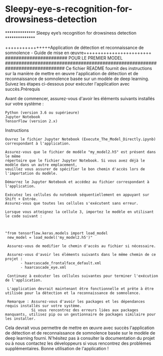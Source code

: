# Sleepy-eye-s-recognition-for-drowsiness-detection

**************  Sleepy eye’s recognition for drowsiness detection **************

++++++++++++++++Application de détection et reconnaissance de somnolence - Guide de mise en œuvre++++++++++++++++++++++++
####################### POUR LE PREMIER MODEL ##############################################################################
Ce fichier README fournit des instructions sur la manière de mettre en œuvre l'application
de détection et de reconnaissance de somnolence basée sur un modèle de deep learning.
Suivez les étapes ci-dessous pour exécuter l'application avec succès.Prérequis

Avant de commencer, assurez-vous d'avoir les éléments suivants installés sur votre système :

    Python (version 3.6 ou supérieure)
    Jupyter Notebook
    TensorFlow (version 2.x)

Instructions

    Ouvrez le fichier Jupyter Notebook (Execute_The_Model_Directly.ipynb) correspondant à l'application.

    Assurez-vous que le fichier de modèle "my_model2.h5" est présent dans le même 
    répertoire que le fichier Jupyter Notebook. Si vous avez déjà le modèle dans un autre emplacement, 
    veuillez vous assurer de spécifier le bon chemin d'accès lors de l'importation du modèle.

    Démarrez le Jupyter Notebook et accédez au fichier correspondant à l'application.

    Exécutez les cellules du notebook séquentiellement en appuyant sur Shift + Entrée. 
    Assurez-vous que toutes les cellules s'exécutent sans erreur.

    Lorsque vous atteignez la cellule 3, importez le modèle en utilisant le code suivant :

    

    "from tensorflow.keras.models import load_model
     new_model = load_model('my_model2.h5')"

     Assurez-vous de modifier le chemin d'accès au fichier si nécessaire.
    
     Assurez-vous d'avoir les éléments suivants dans le même chemin de ce projet :
           - haarcascade_frontalface_default.xml
           - haarcascade_eye.xml

     Continuez à exécuter les cellules suivantes pour terminer l'exécution de l'application.

     L'application devrait maintenant être fonctionnelle et prête à être utilisée pour la détection et la reconnaissance de somnolence.

     Remarque : Assurez-vous d'avoir les packages et les dépendances requis installés sur votre système.
                Si vous rencontrez des erreurs liées aux packages manquants, utilisez pip ou un gestionnaire de packages similaire pour les installer.

Cela devrait vous permettre de mettre en œuvre avec succès l'application de détection et de reconnaissance de somnolence basée sur le modèle de deep learning fourni.
N'hésitez pas à consulter la documentation du projet ou à nous contactez les développeurs si vous rencontrez des problèmes supplémentaires. Bonne utilisation de l'application !
